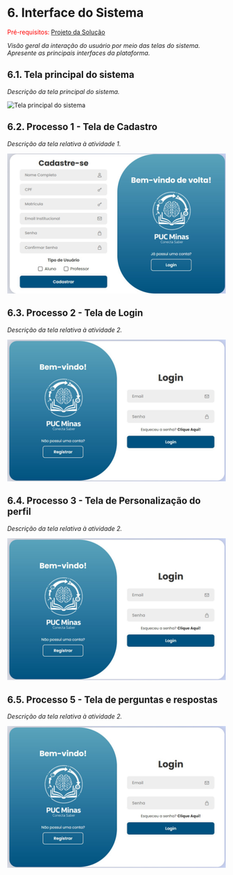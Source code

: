
# 6. Interface do Sistema

<span style="color:red">Pré-requisitos: <a href="4-Projeto-Solucao.md"> Projeto da Solução</a></span>

_Visão geral da interação do usuário por meio das telas do sistema. Apresente as principais interfaces da plataforma._

## 6.1. Tela principal do sistema

_Descrição da tela principal do sistema._

![`Tela principal do sistema`](../docs/images/)


## 6.2. Processo 1 - Tela de Cadastro

_Descrição da tela relativa à atividade 1._

![Tela de Cadastro](../docs/images/cadastro_screen.png)


## 6.3. Processo 2 - Tela de Login

_Descrição da tela relativa à atividade 2._

![Tela de Login](../docs/images/login_screen.png)

## 6.4. Processo 3 - Tela de Personalização do perfil

_Descrição da tela relativa à atividade 2._

![Tela de Login](../docs/images/login_screen.png)

## 6.5. Processo 5 - Tela de perguntas e respostas

_Descrição da tela relativa à atividade 2._

![Tela de Login](../docs/images/login_screen.png)




